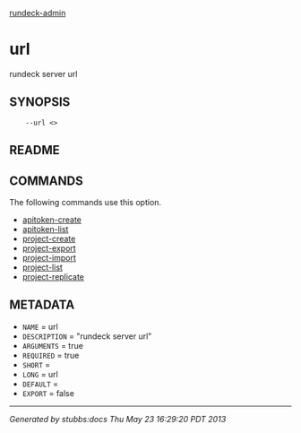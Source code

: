 [rundeck-admin](../../index.html)

# url

rundeck server url

## SYNOPSIS

        --url <>

## README



## COMMANDS

The following commands use this option.

* [apitoken-create](../../commands/apitoken-create/index.html)
* [apitoken-list](../../commands/apitoken-list/index.html)
* [project-create](../../commands/project-create/index.html)
* [project-export](../../commands/project-export/index.html)
* [project-import](../../commands/project-import/index.html)
* [project-list](../../commands/project-list/index.html)
* [project-replicate](../../commands/project-replicate/index.html)

## METADATA

* `NAME` = url
* `DESCRIPTION` = "rundeck server url"
* `ARGUMENTS` = true
* `REQUIRED` = true
* `SHORT` = 
* `LONG` = url
* `DEFAULT` = 
* `EXPORT` = false

----

*Generated by stubbs:docs Thu May 23 16:29:20 PDT 2013*

